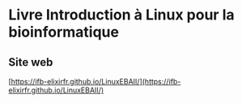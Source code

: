 # Livre Introduction à Linux pour la bioinformatique

## Site web 

[https://ifb-elixirfr.github.io/LinuxEBAII/](https://ifb-elixirfr.github.io/LinuxEBAII/)
